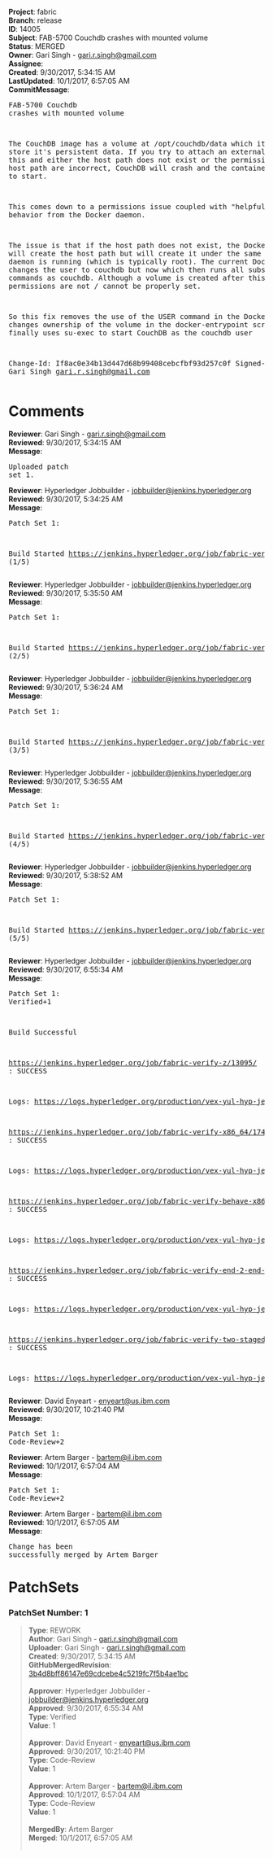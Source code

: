 <strong>Project</strong>: fabric<br><strong>Branch</strong>: release<br><strong>ID</strong>: 14005<br><strong>Subject</strong>: FAB-5700 Couchdb crashes with mounted volume<br><strong>Status</strong>: MERGED<br><strong>Owner</strong>: Gari Singh - gari.r.singh@gmail.com<br><strong>Assignee</strong>:<br><strong>Created</strong>: 9/30/2017, 5:34:15 AM<br><strong>LastUpdated</strong>: 10/1/2017, 6:57:05 AM<br><strong>CommitMessage</strong>:<br><pre>FAB-5700 Couchdb crashes with mounted volume

The CouchDB image has a volume at
/opt/couchdb/data which it uses to
store it's persistent data.  If you
try to attach an external volume for this
and either the host path does not exist or
the permissions for the host path are
incorrect, CouchDB will crash and the
container will fail to start.

This comes down to a permissions issue
coupled with "helpful" behavior from
the Docker daemon.

The issue is that if the host path does not
exist, the Docker daemon will create the host
path but will create it under the same user
as the daemon is running (which is typically
root).  The current Dockerfile then changes
the user to couchdb but now which then
runs all subsequent commands as couchdb.
Although a volume is created after this,
permissions are not / cannot be
properly set.

So this fix removes the use of the
USER command in the Dockerfile,
changes ownership of the volume
in the docker-entrypoint script
and then finally uses su-exec to
start CouchDB as the couchdb user

Change-Id: If8ac0e34b13d447d68b99408cebcfbf93d257c0f
Signed-off-by: Gari Singh <gari.r.singh@gmail.com>
</pre><h1>Comments</h1><strong>Reviewer</strong>: Gari Singh - gari.r.singh@gmail.com<br><strong>Reviewed</strong>: 9/30/2017, 5:34:15 AM<br><strong>Message</strong>: <pre>Uploaded patch set 1.</pre><strong>Reviewer</strong>: Hyperledger Jobbuilder - jobbuilder@jenkins.hyperledger.org<br><strong>Reviewed</strong>: 9/30/2017, 5:34:25 AM<br><strong>Message</strong>: <pre>Patch Set 1:

Build Started https://jenkins.hyperledger.org/job/fabric-verify-z/13095/ (1/5)</pre><strong>Reviewer</strong>: Hyperledger Jobbuilder - jobbuilder@jenkins.hyperledger.org<br><strong>Reviewed</strong>: 9/30/2017, 5:35:50 AM<br><strong>Message</strong>: <pre>Patch Set 1:

Build Started https://jenkins.hyperledger.org/job/fabric-verify-x86_64/17428/ (2/5)</pre><strong>Reviewer</strong>: Hyperledger Jobbuilder - jobbuilder@jenkins.hyperledger.org<br><strong>Reviewed</strong>: 9/30/2017, 5:36:24 AM<br><strong>Message</strong>: <pre>Patch Set 1:

Build Started https://jenkins.hyperledger.org/job/fabric-verify-behave-x86_64/11433/ (3/5)</pre><strong>Reviewer</strong>: Hyperledger Jobbuilder - jobbuilder@jenkins.hyperledger.org<br><strong>Reviewed</strong>: 9/30/2017, 5:36:55 AM<br><strong>Message</strong>: <pre>Patch Set 1:

Build Started https://jenkins.hyperledger.org/job/fabric-verify-end-2-end-x86_64/9002/ (4/5)</pre><strong>Reviewer</strong>: Hyperledger Jobbuilder - jobbuilder@jenkins.hyperledger.org<br><strong>Reviewed</strong>: 9/30/2017, 5:38:52 AM<br><strong>Message</strong>: <pre>Patch Set 1:

Build Started https://jenkins.hyperledger.org/job/fabric-verify-two-staged-ci-check-x86_64/194/ (5/5)</pre><strong>Reviewer</strong>: Hyperledger Jobbuilder - jobbuilder@jenkins.hyperledger.org<br><strong>Reviewed</strong>: 9/30/2017, 6:55:34 AM<br><strong>Message</strong>: <pre>Patch Set 1: Verified+1

Build Successful 

https://jenkins.hyperledger.org/job/fabric-verify-z/13095/ : SUCCESS

Logs: https://logs.hyperledger.org/production/vex-yul-hyp-jenkins-1/fabric-verify-z/13095

https://jenkins.hyperledger.org/job/fabric-verify-x86_64/17428/ : SUCCESS

Logs: https://logs.hyperledger.org/production/vex-yul-hyp-jenkins-1/fabric-verify-x86_64/17428

https://jenkins.hyperledger.org/job/fabric-verify-behave-x86_64/11433/ : SUCCESS

Logs: https://logs.hyperledger.org/production/vex-yul-hyp-jenkins-1/fabric-verify-behave-x86_64/11433

https://jenkins.hyperledger.org/job/fabric-verify-end-2-end-x86_64/9002/ : SUCCESS

Logs: https://logs.hyperledger.org/production/vex-yul-hyp-jenkins-1/fabric-verify-end-2-end-x86_64/9002

https://jenkins.hyperledger.org/job/fabric-verify-two-staged-ci-check-x86_64/194/ : SUCCESS

Logs: https://logs.hyperledger.org/production/vex-yul-hyp-jenkins-1/fabric-verify-two-staged-ci-check-x86_64/194</pre><strong>Reviewer</strong>: David Enyeart - enyeart@us.ibm.com<br><strong>Reviewed</strong>: 9/30/2017, 10:21:40 PM<br><strong>Message</strong>: <pre>Patch Set 1: Code-Review+2</pre><strong>Reviewer</strong>: Artem Barger - bartem@il.ibm.com<br><strong>Reviewed</strong>: 10/1/2017, 6:57:04 AM<br><strong>Message</strong>: <pre>Patch Set 1: Code-Review+2</pre><strong>Reviewer</strong>: Artem Barger - bartem@il.ibm.com<br><strong>Reviewed</strong>: 10/1/2017, 6:57:05 AM<br><strong>Message</strong>: <pre>Change has been successfully merged by Artem Barger</pre><h1>PatchSets</h1><h3>PatchSet Number: 1</h3><blockquote><strong>Type</strong>: REWORK<br><strong>Author</strong>: Gari Singh - gari.r.singh@gmail.com<br><strong>Uploader</strong>: Gari Singh - gari.r.singh@gmail.com<br><strong>Created</strong>: 9/30/2017, 5:34:15 AM<br><strong>GitHubMergedRevision</strong>: [3b4d8bff86147e69cdcebe4c5219fc7f5b4ae1bc](https://github.com/hyperledger/fabric/commit/3b4d8bff86147e69cdcebe4c5219fc7f5b4ae1bc)<br><br><strong>Approver</strong>: Hyperledger Jobbuilder - jobbuilder@jenkins.hyperledger.org<br><strong>Approved</strong>: 9/30/2017, 6:55:34 AM<br><strong>Type</strong>: Verified<br><strong>Value</strong>: 1<br><br><strong>Approver</strong>: David Enyeart - enyeart@us.ibm.com<br><strong>Approved</strong>: 9/30/2017, 10:21:40 PM<br><strong>Type</strong>: Code-Review<br><strong>Value</strong>: 1<br><br><strong>Approver</strong>: Artem Barger - bartem@il.ibm.com<br><strong>Approved</strong>: 10/1/2017, 6:57:04 AM<br><strong>Type</strong>: Code-Review<br><strong>Value</strong>: 1<br><br><strong>MergedBy</strong>: Artem Barger<br><strong>Merged</strong>: 10/1/2017, 6:57:05 AM<br><br></blockquote>